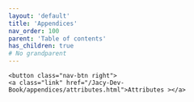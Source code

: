 ```yaml
---
layout: 'default'
title: 'Appendices'
nav_order: 100
parent: 'Table of contents'
has_children: true
# No grandparent
---
```



<div class="nav-btn-block">
    
    <button class="nav-btn right">
    <a class="link" href="/Jacy-Dev-Book/appendices/attributes.html">Attributes ></a>
</button>

</div>
